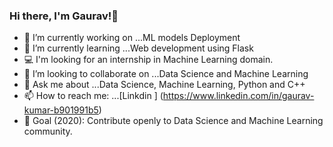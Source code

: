 ### Hi there,  I'm Gaurav!👋

- 🔭 I’m currently working on ...ML models Deployment
- 🌱 I’m currently learning ...Web development using Flask
- 💻 I'm looking for an internship in Machine Learning domain. 
- 👯 I’m looking to collaborate on ...Data Science and Machine Learning
- 💬 Ask me about ...Data Science, Machine Learning, Python and C++
- 📫 How to reach me: ...[Linkdin ] (https://www.linkedin.com/in/gaurav-kumar-b901991b5)
- 🎯 Goal (2020): Contribute openly to Data Science and Machine Learning community.

